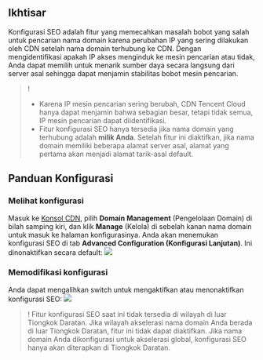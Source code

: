 ## Ikhtisar
Konfigurasi SEO adalah fitur yang memecahkan masalah bobot yang salah untuk pencarian nama domain karena perubahan IP yang sering dilakukan oleh CDN setelah nama domain terhubung ke CDN. Dengan mengidentifikasi apakah IP akses menginduk ke mesin pencarian atau tidak, Anda dapat memilih untuk menarik sumber daya secara langsung dari server asal sehingga dapat menjamin stabilitas bobot mesin pencarian.

> !
> - Karena IP mesin pencarian sering berubah, CDN Tencent Cloud hanya dapat menjamin bahwa sebagian besar, tetapi tidak semua, IP mesin pencarian dapat diidentifikasi.
> - Fitur konfigurasi SEO hanya tersedia jika nama domain yang terhubung adalah **milik Anda**. Setelah fitur ini diaktifkan, jika nama domain memiliki beberapa alamat server asal, alamat yang pertama akan menjadi alamat tarik-asal default.

## Panduan Konfigurasi

### Melihat konfigurasi

Masuk ke [Konsol CDN](https://console.cloud.tencent.com/cdn), pilih **Domain Management** (Pengelolaan Domain) di bilah samping kiri, dan klik **Manage** (Kelola) di sebelah kanan nama domain untuk masuk ke halaman konfigurasinya. Anda akan menemukan konfigurasi SEO di tab **Advanced Configuration (Konfigurasi Lanjutan)**. Ini dinonaktifkan secara default:
![](https://main.qcloudimg.com/raw/44f35a715f922cda12191d50e1cfc723.png)

### Memodifikasi konfigurasi
Anda dapat mengalihkan switch untuk mengaktifkan atau menonaktifkan konfigurasi SEO:
![](https://main.qcloudimg.com/raw/8ea737dbd456397286f3ef8ff965aaf2.png)

>! Fitur konfigurasi SEO saat ini tidak tersedia di wilayah di luar Tiongkok Daratan. Jika wilayah akselerasi nama domain Anda berada di luar Tiongkok Daratan, fitur ini tidak dapat diaktifkan. Jika nama domain Anda dikonfigurasi untuk akselerasi global, konfigurasi SEO hanya akan diterapkan di Tiongkok Daratan.

